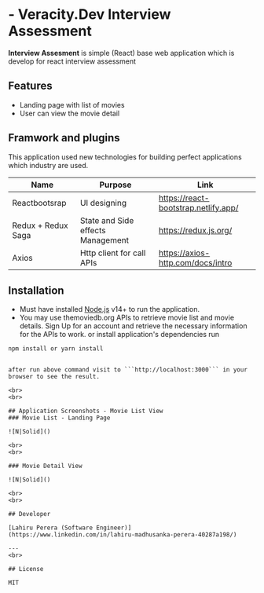 # - Veracity.Dev Interview Assessment

**Interview Assesment** is simple (React) base web application which is develop for react interview  assessment 
## Features

- Landing page with list of movies
- User can view the movie detail

## Framwork and plugins

This application used new technologies for building perfect applications which industry are used.

| Name    | Purpose      |Link |
| ------    |-------------|------ |
| Reactbootsrap | UI designing | https://react-bootstrap.netlify.app/ |
| Redux + Redux Saga | State and Side effects Management| https://redux.js.org/ |
| Axios  | Http client for call APIs| https://axios-http.com/docs/intro |

## Installation

- Must have installed [Node.js](https://nodejs.org/) v14+ to run the application.
- You may use themoviedb.org APIs to retrieve movie list and movie details. Sign Up
for an account and retrieve the necessary information for the APIs to work.
or install application's dependencies
run

```cmd
npm install or yarn install
```

```

after run above command visit to ```http://localhost:3000``` in your browser to see the result.

<br>
<br>

## Application Screenshots - Movie List View
### Movie List - Landing Page

![N|Solid]()

<br>
<br>

### Movie Detail View

![N|Solid]()

<br>
<br>

## Developer

[Lahiru Perera (Software Engineer)](https://www.linkedin.com/in/lahiru-madhusanka-perera-40287a198/)

---
<br>

## License

MIT
